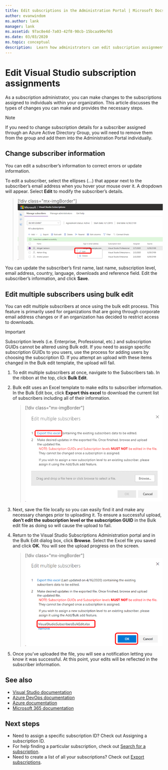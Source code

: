 ```yaml
---
title: Edit subscriptions in the Administration Portal | Microsoft Docs
author: evanwindom
ms.author: lank
manager: lank
ms.assetid: 97ac8e4d-7a03-42f8-98cb-15bcaa90ef65
ms.date: 03/03/2020
ms.topic: conceptual
description:  Learn how administrators can edit subscription assignments.
---
```


# Edit Visual Studio subscription assignments
As a subscription administrator, you can make changes to the subscriptions assigned to individuals within your organization.  This article discusses the types of changes you can make and provides the necessary steps.

   > [!NOTE]
   > If you need to change subscription details for a subscriber assigned through an Azure Active Directory Group, you will need to remove them from the group and add them into the Administration Portal individually.  

## Change subscriber information
You can edit a subscriber’s information to correct errors or update information.

To edit a subscriber, select the ellipses (…) that appear next to the subscriber’s email address when you hover your mouse over it. A dropdown will appear.  Select **Edit** to modify the subscriber’s details. 
> [!div class="mx-imgBorder"]
> ![Select subscriber to edit](_img/edit-license/select-subscriber.png)

You can update the subscriber’s first name, last name, subscription level, email address, country, language, downloads and reference field. Edit the subscriber’s information, and click **Save**.

## Edit multiple subscribers using bulk edit
You can edit multiple subscribers at once using the bulk edit process. This feature is primarily used for organizations that are going through corporate email address changes or if an organization has decided to restrict access to downloads.

   > [!IMPORTANT]
   > Subscription levels (i.e. Enterprise, Professional, etc.) and subscription GUIDs cannot be altered using Bulk edit.  If you need to assign specific subscription GUIDs to you users, use the process for adding users by choosing the subscription ID. If you attempt an upload with these items changed in the Bulk edit template, the upload will fail.

1. To edit multiple subscribers at once, navigate to the Subscribers tab. In the ribbon at the top, click **Bulk Edit**.

2. Bulk edit uses an Excel template to make edits to subscriber information. In the Bulk Edit box, click **Export this excel** to download the current list of subscribers including all of their information.
   > [!div class="mx-imgBorder"]
   > ![Editing a License - Export Bulk Edits List](_img/edit-license/edit-license-bulk-edit-export.png)

3. Next, save the file locally so you can easily find it and make any necessary changes prior to uploading it. To ensure a successful upload, **don’t edit the subscription level or the subscription GUID** in the Bulk edit file as doing so will cause the upload to fail.

4. Return to the Visual Studio Subscriptions Administration portal and in the Bulk Edit dialog box, click **Browse**. Select the Excel file you saved and click **OK**. You will see the upload progress on the screen.
   > [!div class="mx-imgBorder"]
   > ![Editing a License - Bulk Edits File Upload](_img/edit-license/edit-license-bulk-file-upload1.png)

5. Once you’ve uploaded the file, you will see a notification letting you know it was successful. At this point, your edits will be reflected in the subscriber information.

## See also
- [Visual Studio documentation](https://docs.microsoft.com/visualstudio/)
- [Azure DevOps documentation](https://docs.microsoft.com/azure/devops/)
- [Azure documentation](https://docs.microsoft.com/azure/)
- [Microsoft 365 documentation](https://docs.microsoft.com/microsoft-365/)

## Next steps
- Need to assign a specific subscription ID? Check out Assigning a subscription ID. 
- For help finding a particular subscription, check out [Search for a subscription](search-license.md).
- Need to create a list of all your subscriptions?  Check out [Export subscriptions](exporting-subscriptions.md).


